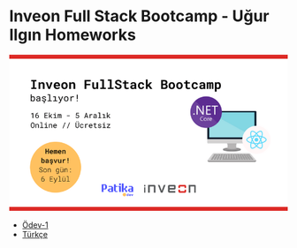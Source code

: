 # Inveon Full Stack Bootcamp - Uğur Ilgın Homeworks
![logo](/img/logo.png)
- [Ödev-1 ](https://github.com/ugurilgin/Java-Otomasyon-Spring-MVC/blob/main/ENGLISH.md) 
- [Türkçe ](https://github.com/ugurilgin/Java-Otomasyon-Spring-MVC/blob/main/TURKISH.md) 
